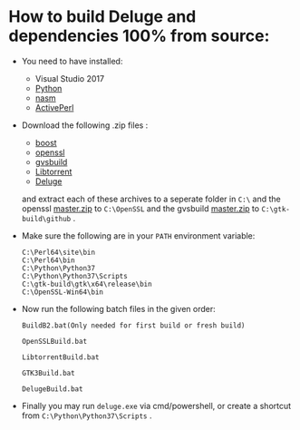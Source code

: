 
# How to build Deluge and dependencies 100% from source:

- You need to have installed:

  - Visual Studio 2017
  - [Python](https://www.python.org/ftp/python/3.7.5/python-3.7.5-amd64.exe)
  - [nasm](https://www.nasm.us/pub/nasm/releasebuilds/2.14.02/win64/nasm-2.14.02-installer-x64.exe)
  - [ActivePerl](https://platform.activestate.com/ActiveState/ActivePerl-5.28/auto-fork?utm_campaign=fork-perl&utm_medium=website&utm_source=activestate.com&utm_term=perl5.28&utm_content=fork-activeperl5.28)

- Download the following .zip files : 

  - [boost](https://dl.bintray.com/boostorg/release/1.70.0/source/boost_1_70_0.zip)
  - [openssl](https://github.com/openssl/openssl/archive/master.zip)
  - [gvsbuild](https://github.com/wingtk/gvsbuild/archive/master.zip)
  - [Libtorrent](https://github.com/arvidn/libtorrent/archive/RC_1_2.zip)
  - [Deluge](https://github.com/deluge-torrent/deluge/archive/develop.zip)

  and extract each of these archives to a seperate folder in `C:\`
  and the openssl [master.zip](https://github.com/openssl/openssl/archive/master.zip) to `C:\OpenSSL`
  and the gvsbuild [master.zip](https://github.com/wingtk/gvsbuild/archive/master.zip) to `C:\gtk-build\github` .
  
- Make sure the following are in your `PATH` environment variable:

  ```text
  C:\Perl64\site\bin
  C:\Perl64\bin
  C:\Python\Python37
  C:\Python\Python37\Scripts
  C:\gtk-build\gtk\x64\release\bin
  C:\OpenSSL-Win64\bin
  ```

- Now run the following batch files in the given order:

  ```text
  BuildB2.bat(Only needed for first build or fresh build)
  
  OpenSSLBuild.bat

  LibtorrentBuild.bat
  
  GTK3Build.bat
  
  DelugeBuild.bat
  ```

- Finally you may run `deluge.exe` via cmd/powershell, or create a shortcut from `C:\Python\Python37\Scripts` .
